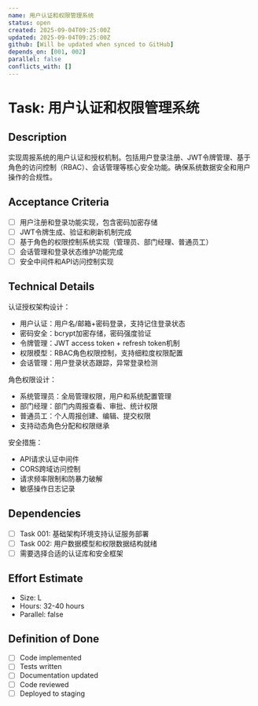 ```yaml
---
name: 用户认证和权限管理系统
status: open
created: 2025-09-04T09:25:00Z
updated: 2025-09-04T09:25:00Z
github: [Will be updated when synced to GitHub]
depends_on: [001, 002]
parallel: false
conflicts_with: []
---
```


# Task: 用户认证和权限管理系统

## Description
实现周报系统的用户认证和授权机制。包括用户登录注册、JWT令牌管理、基于角色的访问控制（RBAC）、会话管理等核心安全功能。确保系统数据安全和用户操作的合规性。

## Acceptance Criteria
- [ ] 用户注册和登录功能实现，包含密码加密存储
- [ ] JWT令牌生成、验证和刷新机制完成
- [ ] 基于角色的权限控制系统实现（管理员、部门经理、普通员工）
- [ ] 会话管理和登录状态维护功能完成
- [ ] 安全中间件和API访问控制实现

## Technical Details
认证授权架构设计：
- 用户认证：用户名/邮箱+密码登录，支持记住登录状态
- 密码安全：bcrypt加密存储，密码强度验证
- 令牌管理：JWT access token + refresh token机制
- 权限模型：RBAC角色权限控制，支持细粒度权限配置
- 会话管理：用户登录状态跟踪，异常登录检测

角色权限设计：
- 系统管理员：全局管理权限，用户和系统配置管理
- 部门经理：部门内周报查看、审批、统计权限
- 普通员工：个人周报创建、编辑、提交权限
- 支持动态角色分配和权限继承

安全措施：
- API请求认证中间件
- CORS跨域访问控制
- 请求频率限制和防暴力破解
- 敏感操作日志记录

## Dependencies
- [ ] Task 001: 基础架构环境支持认证服务部署
- [ ] Task 002: 用户数据模型和权限数据结构就绪
- [ ] 需要选择合适的认证库和安全框架

## Effort Estimate  
- Size: L
- Hours: 32-40 hours
- Parallel: false

## Definition of Done
- [ ] Code implemented
- [ ] Tests written
- [ ] Documentation updated
- [ ] Code reviewed
- [ ] Deployed to staging